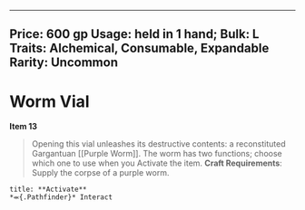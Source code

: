 
---
Price: 600 gp
Usage: held in 1 hand;
Bulk: L
Traits: Alchemical, Consumable, Expandable
Rarity: Uncommon
---

# Worm Vial

**Item 13**

> Opening this vial unleashes its destructive contents: a reconstituted Gargantuan [[Purple Worm]]. The worm has two functions; choose which one to use when you Activate the item.
**Craft Requirements**: Supply the corpse of a purple worm.

```ad-embed-ability
title: **Activate**
*⬺{.Pathfinder}* Interact 
```
